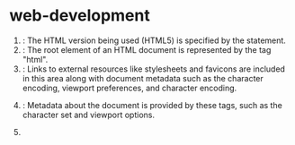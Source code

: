 # web-development
1)	<!DOCTYPE html>: The HTML version being used (HTML5) is specified by the<!DOCTYPE html> statement.

2)	<HTML>: The root element of an HTML document is represented by the tag "html".

3)	<head>: Links to external resources like stylesheets and favicons are included in this area along with document metadata such as the character encoding, viewport preferences, and character encoding.

4)	<Meta> : Metadata about the document is provided by these tags, such as the character set and viewport options.

5)	<Title>: The title of the webpage is specified in the title tag and appears in the title bar or tab of the browser.

7)	<Links>Links between the HTML document and outside resources like stylesheets and favicons are created using the link elements.

8)	<body>: The primary body of the webpage, which includes text, graphics, forms, and other features, is contained in this tag.

9)	<header>: The top portion of your webpage, known as the "header," is often comprised of a logo, the site's title, a navigation menu, and other header material.

10)	<h1>: This tag designates a top-level heading and is often applied to your website's primary title or logo.

11)	<nav>:  The tag "nav" is used to specify a group of navigational links.

12)	<ul> and <li>: The tags "ul" and "li" are used to generate an unordered list and list items, which are frequently used for navigation menus.

13)	<p>: This tag designates text paragraphs.

14)	<section>: The tag "section" designates a webpage's thematic arrangement of materl.

15)	‹div>: This tag is a generic container for grouping and styling elements.

16)	<h2>: This tag represents a second-level heading, often used for section titles.

17)	<form>: This tag defines an HTML form, which is used for user input.

18)	‹table>, <tr>, <td>: These tags are used to create tables and their rows and cells.

19)	 <input>: This tag is used within a form to define input fields.

20)	 <button>: This tag creates a button that can be used for form submission or other interactions.

21)	 <video>: This tag is used to embed video content.

22)	 <sources>: This tag specifies multiple media resources for elements like video and audio.

23)	 <audio>: This tag is used to embed audio content.

24) <footer>: This section typically contains footer content, such as copyright information.
  
25)	‹details>and  <summary>: These tags are used to create collapsible content sections.

26) <a>: This tag creates hyperlinks to other web pages or resources.
